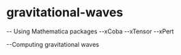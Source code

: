 # gravitational-waves 
   -- Using Mathematica packages
            --xCoba
            --xTensor
            --xPert
            
 --Computing gravitational waves
